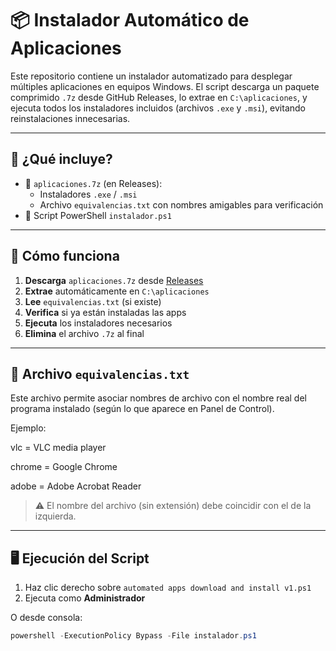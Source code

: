 # 📦 Instalador Automático de Aplicaciones

Este repositorio contiene un instalador automatizado para desplegar múltiples aplicaciones en equipos Windows. El script descarga un paquete comprimido `.7z` desde GitHub Releases, lo extrae en `C:\aplicaciones`, y ejecuta todos los instaladores incluidos (archivos `.exe` y `.msi`), evitando reinstalaciones innecesarias.

---

## 🚀 ¿Qué incluye?

- 📁 `aplicaciones.7z` (en Releases):
  - Instaladores `.exe` / `.msi`
  - Archivo `equivalencias.txt` con nombres amigables para verificación
- 📜 Script PowerShell `instalador.ps1`

---

## 🧩 Cómo funciona

1. **Descarga** `aplicaciones.7z` desde [Releases](https://github.com/JLalib/aplicaciones/releases)
2. **Extrae** automáticamente en `C:\aplicaciones`
3. **Lee** `equivalencias.txt` (si existe)
4. **Verifica** si ya están instaladas las apps
5. **Ejecuta** los instaladores necesarios
6. **Elimina** el archivo `.7z` al final

---

## 📝 Archivo `equivalencias.txt`

Este archivo permite asociar nombres de archivo con el nombre real del programa instalado (según lo que aparece en Panel de Control).

Ejemplo:

vlc = VLC media player

chrome = Google Chrome

adobe = Adobe Acrobat Reader


> ⚠️ El nombre del archivo (sin extensión) debe coincidir con el de la izquierda.

---

## 🖥️ Ejecución del Script

1. Haz clic derecho sobre `automated apps download and install v1.ps1`
2. Ejecuta como **Administrador**

O desde consola:

```powershell
powershell -ExecutionPolicy Bypass -File instalador.ps1
